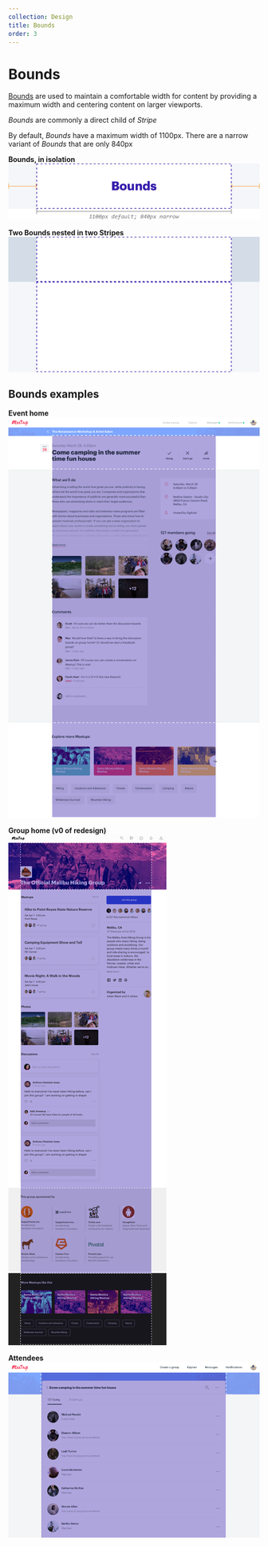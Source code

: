 ```yaml
---
collection: Design
title: Bounds
order: 3
---
```


# Bounds

[Bounds](https://meetup.github.io/meetup-web-components/?selectedKind=Bounds&selectedStory=default&full=0&down=1&left=1&panelRight=0&downPanel=kadirahq%2Fstorybook-addon-actions%2Factions-panel) are used to maintain a comfortable width for content by providing a maximum width and centering content on larger viewports.

_Bounds_ are commonly a direct child of _Stripe_

By default, _Bounds_ have a maximum width of 1100px. There are a narrow variant of _Bounds_ that are only 840px

**Bounds, in isolation**
![Bounds, in isolation](/assets/contentImages/layoutDocs/components/Bounds-isolated.png "Bounds, in isolation")

**Two Bounds nested in two Stripes**
![Two Bounds nested in two Stripes](/assets/contentImages/layoutDocs/components/Bounds-adjacent.png "Two Bounds nested in two Stripes")

## Bounds examples

**Event home**
![Event home](/assets/contentImages/layoutDocs/productExamples/Bounds-EventHome.png "Event home")

**Group home (v0 of redesign)**
![Group home (v0 of redesign)](/assets/contentImages/layoutDocs/productExamples/Bounds-GroupHome.png "Group home (v0 of redesign)")

**Attendees**
![Attendees](/assets/contentImages/layoutDocs/productExamples/Bounds-Attendees.png "Attendees")
